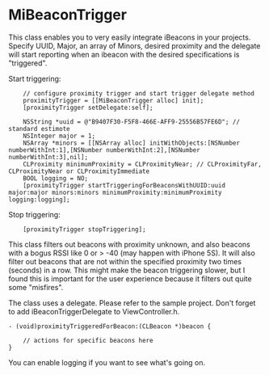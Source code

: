 MiBeaconTrigger
=========================

This class enables you to very easily integrate iBeacons in your projects. Specify UUID, Major, an array of Minors, desired proximity and the delegate will start reporting when an ibeacon with the desired specifications is "triggered".

Start triggering:

        // configure proximity trigger and start trigger delegate method
        proximityTrigger = [[MiBeaconTrigger alloc] init];
        [proximityTrigger setDelegate:self];
        
        NSString *uuid = @"B9407F30-F5F8-466E-AFF9-25556B57FE6D"; // standard estimote
        NSInteger major = 1;
        NSArray *minors = [[NSArray alloc] initWithObjects:[NSNumber numberWithInt:1],[NSNumber numberWithInt:2],[NSNumber numberWithInt:3],nil];
        CLProximity minimumProximity = CLProximityNear; // CLProximityFar, CLProximityNear or CLProximityImmediate
        BOOL logging = NO;
        [proximityTrigger startTriggeringForBeaconsWithUUID:uuid major:major minors:minors minimumProximity:minimumProximity logging:logging];


Stop triggering:

        [proximityTrigger stopTriggering];

This class filters out beacons with proximity unknown, and also beacons with a bogus RSSI like 0 or > -40 (may happen with iPhone 5S). It will also filter out beacons that are not within the specified proximity two times (seconds) in a row. This might make the beacon triggering slower, but I found this is important for the user experience because it filters out quite some "misfires".

The class uses a delegate. Please refer to the sample project. Don't forget to add iBeaconTriggerDelegate to ViewController.h.

    - (void)proximityTriggeredForBeacon:(CLBeacon *)beacon {
    
        // actions for specific beacons here
    }
    
You can enable logging if you want to see what's going on.
